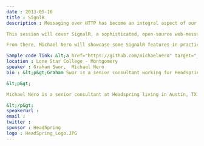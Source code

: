 ```yaml
---
date : 2013-05-16
title : SignlR
description : Messaging over HTTP has become an integral aspect of our collective user experience as we interact with applications that affect our daily lives.  From Facebook to Google docs to online help desk applications, real-time messaging is no longer a neat trick, but an expected component of browser, mobile, and desktop applications for today’s users.&lt;br&gt;
This session will cover SignalR, a sophisticated, open-source web-messaging framework designed to make real-time messaging across multiple clients painless.  We will cover the various techniques that have been employed over the years to achieve real-time communication over HTTP along with the challenges of each in order to showcase the elegance of SignalR by comparison.&lt;br&gt;
From there, Michael Nero will showcase some SignalR features in practice, as well as show some advanced usages of SignalR through an engaging SignalR demonstration designed to push the limitations of browser-based clients.&lt;br&gt;
Sample code link: &lt;a href="https://github.com/michaelnero" target="_blank"&gt;https://github.com/michaelnero&lt;/a&gt;
location : Lone Star College - Montgomery
speaker : Graham Swor,  Michael Nero
bio : &lt;p&gt;Graham Swor is a senior consultant working for Headspring at their Austin location.  He  has been developing enterprise web applications since 2000 using primarily Microsoft technologies and earns a paycheck solving puzzles across the architectural spectrum while occasionally herding cats.&lt;/p&gt;
&lt;p&gt;
Michael Nero is a senior consultant at Headspring living in Austin, TX.  His experience runs the platform gamut, from web to desktop to mobile development.  Michael is constantly obsessed with something, but most recently, he's most passionate about creating engaging user experiences and asynchronous networks.
&lt;/p&gt;
speakerurl : 
email : 
twitter : 
sponsor : HeadSpring
logo : HeadSpring_Logo.JPG
---
```

